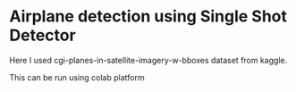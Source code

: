 # Airplane detection using Single Shot Detector
Here I used cgi-planes-in-satellite-imagery-w-bboxes dataset from kaggle.


This can be run using colab platform
